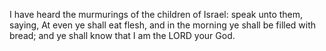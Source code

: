 I have heard the murmurings of the children of Israel: speak unto them, saying, At even ye shall eat flesh, and in the morning ye shall be filled with bread; and ye shall know that I am the LORD your God.
